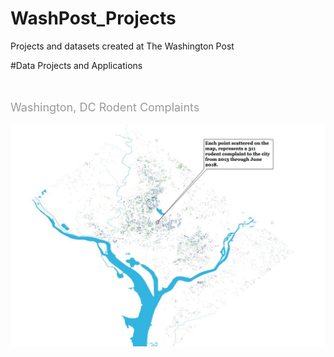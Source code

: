 # WashPost_Projects
Projects and datasets created at The Washington Post

#Data Projects and Applications

<br />
<br />
<span style="color: #999999; font-size: large;">Washington, DC Rodent Complaints </span><br />
<br />
<img src="https://github.com/Jdharden/WashPost_Projects/blob/master/DC_RODENTS/Rats.jpeg?raw=true" alt="Ticktock"><br />
<br />
<br />
